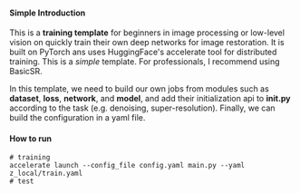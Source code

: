 #### Simple Introduction

This is a **training template** for beginners in image processing or low-level vision on quickly train their own deep networks for image restoration. It is built on PyTorch ans uses HuggingFace's accelerate tool for distributed training. This is a *simple* template. For professionals, I recommend using BasicSR.

In this template, we need to build our own jobs from modules such as **dataset**, **loss**, **network**, and **model**, and add their initialization api to **__init__.py** according to the task (e.g. denoising, super-resolution).
Finally, we can build the configuration in a yaml file.

#### How to run


```shell
# training
accelerate launch --config_file config.yaml main.py --yaml z_local/train.yaml
# test 

```